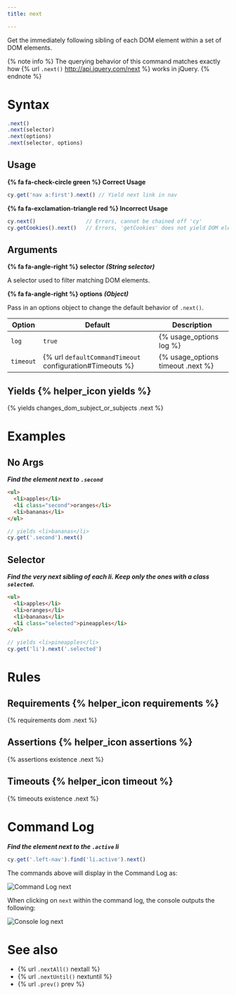 ```yaml
---
title: next

---
```


Get the immediately following sibling of each DOM element within a set of DOM elements.

{% note info %}
The querying behavior of this command matches exactly how {% url `.next()` http://api.jquery.com/next %} works in jQuery.
{% endnote %}

# Syntax

```javascript
.next()
.next(selector)
.next(options)
.next(selector, options)
```

## Usage

**{% fa fa-check-circle green %} Correct Usage**

```javascript
cy.get('nav a:first').next() // Yield next link in nav
```

**{% fa fa-exclamation-triangle red %} Incorrect Usage**

```javascript
cy.next()                // Errors, cannot be chained off 'cy'
cy.getCookies().next()   // Errors, 'getCookies' does not yield DOM element
```

## Arguments

**{% fa fa-angle-right %} selector**  ***(String selector)***

A selector used to filter matching DOM elements.

**{% fa fa-angle-right %} options**  ***(Object)***

Pass in an options object to change the default behavior of `.next()`.

Option | Default | Description
--- | --- | ---
`log` | `true` | {% usage_options log %}
`timeout` | {% url `defaultCommandTimeout` configuration#Timeouts %} | {% usage_options timeout .next %}

## Yields {% helper_icon yields %}

{% yields changes_dom_subject_or_subjects .next %}

# Examples

## No Args

***Find the element next to `.second`***

```html
<ul>
  <li>apples</li>
  <li class="second">oranges</li>
  <li>bananas</li>
</ul>
```

```javascript
// yields <li>bananas</li>
cy.get('.second').next()
```

## Selector

***Find the very next sibling of each li. Keep only the ones with a class `selected`.***

```html
<ul>
  <li>apples</li>
  <li>oranges</li>
  <li>bananas</li>
  <li class="selected">pineapples</li>
</ul>
```

```javascript
// yields <li>pineapples</li>
cy.get('li').next('.selected')
```

# Rules

## Requirements {% helper_icon requirements %}

{% requirements dom .next %}

## Assertions {% helper_icon assertions %}

{% assertions existence .next %}

## Timeouts {% helper_icon timeout %}

{% timeouts existence .next %}

# Command Log

***Find the element next to the `.active` li***

```javascript
cy.get('.left-nav').find('li.active').next()
```

The commands above will display in the Command Log as:

![Command Log next](/img/api/next/find-next-element-when-testing-dom.png)

When clicking on `next` within the command log, the console outputs the following:

![Console log next](/img/api/next/elements-next-command-applied-to.png)

# See also

- {% url `.nextAll()` nextall %}
- {% url `.nextUntil()` nextuntil %}
- {% url `.prev()` prev %}
